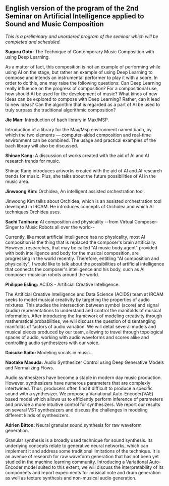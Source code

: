<!---
render and export with https://www.markdowntopdf.com
--->

## English version of the program of the 2nd Seminar on Artificial Intelligence applied to Sound and Music Composition

*This is a preliminary and unordered program of the seminar which will be completed and scheduled.*

**Suguru Goto:** The Technique of Contemporary Music Composition with using Deep Learning.

As a matter of fact, this composition is not an example of performing while using AI on the stage, but rather an example of using Deep Learning to compose and intends an instrumental performer to play it with a score. In order to do this, one may raise the following questions:  Can Deep Learning really influence on the progress of composition? For a compositional use, how should AI be used for the development of music? What kinds of new ideas can be explored to compose with Deep Learning? Rather, can it lead to new ideas? Can the algorithm that is regarded as a part of AI be used to truly surpass the traditional algorithmic composition?

**Jie Man:** Introduction of bach library in Max/MSP.

Introduction of a library for the Max/Msp environment named bach, by which the two elements — computer-aided composition and real-time environment can be combined.  The usage and practical examples of the bach library will also be discussed.

**Shinae Kang:** A discussion of works created with the aid of AI and AI research trends for music.

Shinae Kang introduces artworks created with the aid of AI and AI research trends for music. Plus, she talks about the future possibilities of AI in the music area.

**Jinwoong Kim:** Orchidea, An intelligent assisted orchestration tool.

Jinwoong Kim talks about Orchidea, which is an assisted orchestration tool developed in IRCAM. He introduces concepts of Orchidea and which AI techniques Orchidea uses.

**Sachi Tanihara:** AI composition and physicality --from Virtual Composer-Singer to Music Robots all over the world--

Currently, like most artificial intelligence has no physicality, most AI composition is the thing that is replaced the composer's brain artificially. However, researches, that may be called "AI music body agent" provided with both intelligence and body for the musical composition, are progressing in the world recently. Therefore, entitling "AI composition and physicality", I would like to talk about the possibilities of artificial intelligence that connects the composer's intelligence and his body, such as AI composer-musician robots around the world.

**Philippe Esling:** ACIDS - Artificial Creative Intelligence.

The Artificial Creative Intelligence and Data Science (ACIDS) team at IRCAM seeks to model musical creativity by targeting the properties of audio mixtures. This studies the intersection between symbol (score) and signal (audio) representations to understand and control the manifolds of musical information. After introducing the framework of modeling creativity through mathematical probabilities, we will discuss the question of disentangling manifolds of factors of audio variation. We will detail several models and musical pieces produced by our team, allowing to travel through topological spaces of audio, working with audio waveforms and scores alike and controlling audio synthesizers with our voice.

**Daisuke Saito:** Modeling vocals in music.

**Naotake Masuda:** Audio Synthesizer Control using Deep Generative Models and Normalizing Flows.

Audio synthesizers have become a staple in modern day music production. However, synthesizers have numerous parameters that are complexly intertwined. Thus, producers often find it difficult to produce a specific sound with a synthesizer. We propose a Variational Auto-Encoder(VAE) based model which allows us to efficiently perform inference of parameters and provide a more intuitive control for synthesizers. We report our results on several VST synthesizers and discuss the challenges in modeling different kinds of synthesizers.

**Adrien Bitton:** Neural granular sound synthesis for raw waveform generation.

Granular synthesis is a broadly used technique for sound synthesis. Its underlying concepts relate to generative neural networks, which can implement it and address some traditional limitations of the technique. It is an avenue of research for raw waveform generation that has not been yet studied in the machine learning community. Introducing a Variational Auto-Encoder model suited to this extent, we will discuss the interpretability of its components and report experiments for musical note and drum generation as well as texture synthesis and non-musical audio generation.
